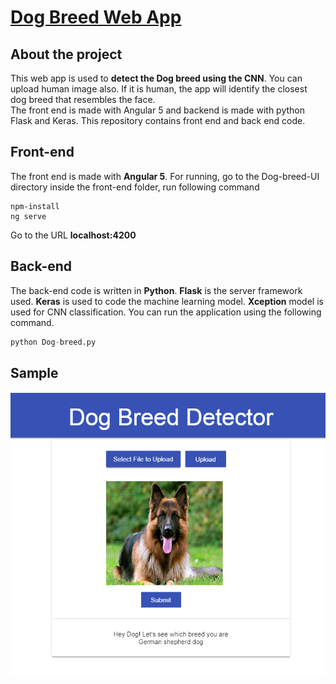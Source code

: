 
# [Dog Breed Web App](https://github.com/govinsprabhu/dog-breed-webapp/) 

## About the project

  This web app is used to **detect the Dog breed using the CNN**. You can upload human image also. If it is human, the app will identify the closest dog breed that resembles the face.   
  The front end is made with Angular 5 and backend is made with python Flask and Keras. This repository contains front end and back end code.

## Front-end

 The front end is made with **Angular 5**. For running, go to the Dog-breed-UI directory inside the front-end folder, run following command
 
```nodejs
npm-install
ng serve
```
Go to the URL **localhost:4200**

## Back-end
 
 The back-end code is written in **Python**. **Flask** is the server framework used. **Keras** is used to code the machine learning model. **Xception** model is used for CNN classification. You can run the application using the following command.

```python
python Dog-breed.py
```

## Sample
![alt text](https://github.com/govinsprabhu/dog-breed-webapp/blob/master/images/dog.png)

